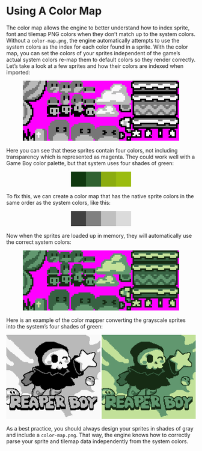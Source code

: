 # Using A Color Map

The color map allows the engine to better understand how to index sprite, font and tilemap PNG colors when they don’t match up to the system colors. Without a `color-map.png`, the engine automatically attempts to use the system colors as the index for each color found in a sprite. With the color map, you can set the colors of your sprites independent of the game’s actual system colors re-map them to default colors so they render correctly. Let’s take a look at a few sprites and how their colors are indexed when imported:

<p style="text-align:center"><img src="images/ParsingColorMapData_image_0.png" /></p>

Here you can see that these sprites contain four colors, not including transparency which is represented as magenta. They could work well with a Game Boy color palette, but that system uses four shades of green:

<p style="text-align:center"><img src="images/ParsingColorMapData_image_1.png" /></p>

To fix this, we can create a color map that has the native sprite colors in the same order as the system colors, like this:

<p style="text-align:center"><img src="images/ParsingColorMapData_image_2.png" /></p>

Now when the sprites are loaded up in memory, they will automatically use the correct system colors:

<p style="text-align:center"><img src="images/ParsingColorMapData_image_3.png" /></p>

Here is an example of the color mapper converting the grayscale sprites into the system’s four shades of green:

<p style="text-align:center"><img src="images/ParsingColorMapData_image_4.png" /></p>

As a best practice, you should always design your sprites in shades of gray and include a `color-map.png`. That way, the engine knows how to correctly parse your sprite and tilemap data independently from the system colors.


